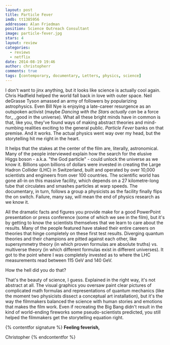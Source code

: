 ```yaml
---
layout: post
title: Particle Fever
imdb: tt1385956
addressee: Alan Friedman
position: Science Outreach Consultant
image: particle-fever.jpg
stars: 4
layout: review 
categories: 
  - reviews
  - netflix
date: 2014-08-19 19:46
author: christopherr
comments: true
tags: [contemporary, documentary, Letters, physics, science]
---
```


I don't want to jinx anything, but it looks like science is actually cool again. Chris Hadfield helped the world fall back in love with outer space. Neil deGrasse Tyson amassed an army of followers by popularizing astrophysics. Even Bill Nye is enjoying a late-career resurgence as an outspoken activist (maybe _Dancing with the Stars _actually_ can_ be a force for_ _good in the universe). What all these bright minds have in common is that, like you, they've found ways of making abstract theories and mind-numbing realities exciting to the general public. _Particle Fever_ banks on that premise. And it works. The actual physics went way over my head, but the storytelling hit me right in the heart.

It helps that the stakes at the center of the film are, literally, astronomical. Many of the people interviewed explain how the search for the elusive Higgs boson - a.k.a. "the God particle" - could unlock the universe as we know it. Billions upon billions of dollars were invested in creating the Large Hadron Collider (LHC) in Switzerland, built and operated by over 10,000 scientists and engineers from over 100 countries. The scientific world has gone all-in on this massive facility, which depends on a 27 kilometre-long tube that circulates and smashes particles at warp speeds. The documentary, in turn, follows a group a physicists as the facility finally flips the on switch. Failure, many say, will mean the end of physics research as we know it.

All the dramatic facts and figures you provide make for a good PowerPoint presentation or press conference (some of which we see in the film), but it's by getting to know the scientists themselves that we learn to care about the results. Many of the people featured have staked their entire careers on theories that hinge completely on these first test results. Diverging quantum theories and their champions are pitted against each other, like supersymmetry theory (in which proven formulas are absolute truths) vs. multiverse theory (in which different formulas exist in different universes). It got to the point where I was completely invested as to where the LHC measurements read between 115 GeV and 140 GeV.

How the hell did you do that?

That's the beauty of science, I guess. Explained in the right way, it's not abstract at all. The visual graphics you oversaw paint clear pictures of complicated math formulas and representations of quantum mechanics (like the moment two physicists dissect a conceptual art installation), but it's the way the filmmakers balanced the science with human stories and emotions that makes the film work. Even if recreating the Big Bang didn't result in the kind of world-ending fireworks some pseudo-scientists predicted, you still helped the filmmakers get the storytelling equation right.

{% contentfor signature %}
**Feeling feverish,**

Christopher
{% endcontentfor %}